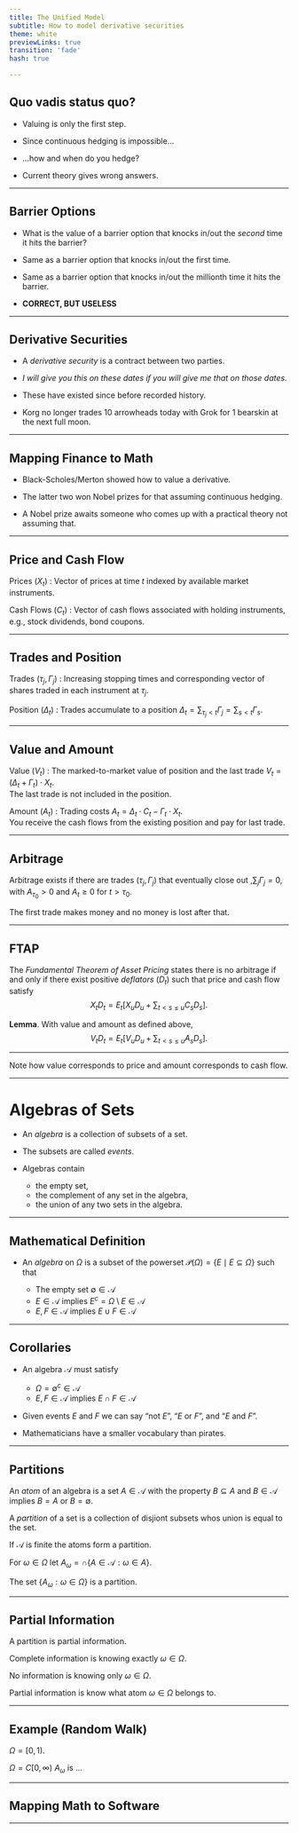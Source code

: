 ```yaml
---
title: The Unified Model
subtitle: How to model derivative securities
theme: white
previewLinks: true
transition: 'fade'
hash: true

---
```


##  Quo vadis status quo?

* Valuing is only the first step.

* Since continuous hedging is impossible...

* ...how and when do you hedge?

* Current theory gives wrong answers.

---

## Barrier Options

* What is the value of a barrier option that
knocks in/out the _second_ time it hits the barrier?

* Same as a barrier option that knocks in/out the first time.

* Same as a barrier option that knocks in/out the millionth time
it hits the barrier.

* __CORRECT, BUT USELESS__

---

## Derivative Securities

* A _derivative security_ is a contract between two parties.

* _I will give you this on these dates if you will give me that on those dates._

* These have existed since before recorded history.

* Korg no longer trades 10 arrowheads today with Grok for 1 bearskin at the next full moon.

---

## Mapping Finance to Math

* Black-Scholes/Merton showed how to value a derivative.

* The latter two won Nobel prizes for that assuming continuous hedging.

* A Nobel prize awaits someone who comes up with a practical theory not assuming that.  

---

## Price and Cash Flow

Prices $(X_t)$
: Vector of prices at time $t$ indexed by available market instruments.

Cash Flows $(C_t)$
: Vector of cash flows associated with holding instruments, e.g.,
stock dividends, bond coupons.

---

## Trades and Position

Trades $(\tau_j,\Gamma_j)$
: Increasing stopping times and corresponding vector
of shares traded in each instrument at $\tau_j$.

Position $(\Delta_t$)
: Trades accumulate to a position $\Delta_t = \sum_{\tau_j < t} \Gamma_j = \sum_{s < t} \Gamma_s$.

---

## Value and Amount

Value $(V_t)$
: The marked-to-market value of position and the last trade $V_t = (\Delta_t + \Gamma_t)\cdot X_t$.  
The last trade is not included in the position.

Amount $(A_t)$
: Trading costs $A_t = \Delta_t\cdot C_t - \Gamma_t\cdot X_t$.  
You receive the cash flows from the existing position and pay for last trade.

---

## Arbitrage

Arbitrage exists if there are trades $(\tau_j,\Gamma_j)$ that eventually close out ,$\sum_j \Gamma_j = 0$,
with $A_{\tau_0} > 0$ and $A_t \ge 0$ for $t > \tau_0$.

The first trade makes money and no money is lost after that.

---

## FTAP

The _Fundamental Theorem of Asset Pricing_ states there is no arbitrage if and only if there
exist positive _deflators_ $(D_t)$ such that price and cash flow satisfy
$$
	X_t D_t = E_t[X_u D_u + \sum_{t < s \le u} C_s D_s].
$$

__Lemma__.  With value and amount as defined above,
$$
	V_t D_t = E_t[V_u D_u + \sum_{t < s \le u} A_s D_s].
$$

---

Note how value corresponds to price and amount corresponds to cash flow.

---

# Algebras of Sets

* An _algebra_ is a collection of subsets of a set.

* The subsets are called _events_.

* Algebras contain 

    * the empty set,
    * the complement of any set in the algebra,
    * the union of any two sets in the algebra.

---

## Mathematical Definition

* An _algebra_ on $\Omega$ is a subset of the powerset $\mathcal{P}(\Omega) = \{E\mid E\subseteq\Omega\}$
such that

  * The empty set $\emptyset\in\mathcal{A}$
  * $E\in\mathcal{A}$ implies $E^c=\Omega\setminus E\in\mathcal{A}$
  * $E,F\in\mathcal{A}$ implies $E\cup F\in\mathcal{A}$

---

## Corollaries

* An algebra $\mathcal{A}$ must satisfy

    * $\Omega = \emptyset^c\in\mathcal{A}$
    * $E,F\in\mathcal{A}$ implies $E\cap F\in\mathcal{A}$

* Given events $E$ and $F$ we can say &#8220;not $E$&#8221;, &#8220;$E$ or $F$&#8221;,
and &#8220;$E$ and $F$&#8221;.

* Mathematicians have a smaller vocabulary than pirates.

---

## Partitions

An _atom_ of an algebra is a set $A\in\mathcal{A}$ with the property
$B\subseteq A$ and $B\in\mathcal{A}$ implies $B = A$ or $B = \emptyset$.

A _partition_ of a set is a collection of disjiont subsets whos union is equal to the set.

If $\mathcal{A}$ is finite the atoms form a partition.

For $\omega\in\Omega$ let $A_\omega = \cap\{A\in\mathcal{A} : \omega\in A\}$.

The set $\{A_\omega : \omega\in\Omega\}$ is a partition.

---

## Partial Information

A partition is partial information.

Complete information is knowing exactly $\omega\in\Omega$.

No information is knowing only $\omega\in\Omega$.

Partial information is know what atom $\omega\in\Omega$ belongs to.

---

## Example (Random Walk)

$\Omega = [0,1)$.

$\Omega = C[0,\infty)$ $A_\omega$ is ...

---

## Mapping Math to Software

---
